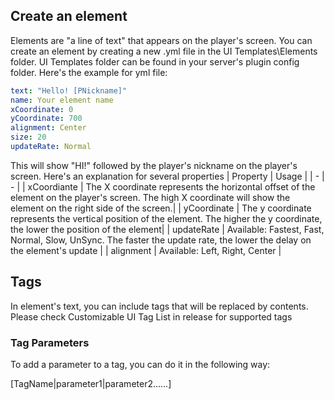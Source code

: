 ## Create an element
Elements are "a line of text" that appears on the player's screen. You can create an element by creating a new .yml file in the UI Templates\Elements folder. UI Templates folder can be found in your server's plugin config folder.
Here's the example for yml file:
```yml
text: "Hello! [PNickname]"
name: Your element name
xCoordinate: 0
yCoordinate: 700
alignment: Center
size: 20
updateRate: Normal
```
This will show "HI!" followed by the player's nickname on the player's screen. 
Here's an explanation for several properties
| Property | Usage |
| - | - |
| xCoordiante | The X coordinate represents the horizontal offset of the element on the player's screen. The high X coordinate will show the element on the right side of the screen.|
| yCoordinate | The y coordinate represents the vertical position of the element. The higher the y coordinate, the lower the position of the element|
| updateRate | Available: Fastest, Fast, Normal, Slow, UnSync. The faster the update rate, the lower the delay on the element's update |
| alignment | Available: Left, Right, Center |

## Tags
In element's text, you can include tags that will be replaced by contents. Please check Customizable UI Tag List in release for supported tags

### Tag Parameters
To add a parameter to a tag, you can do it in the following way:

[TagName|parameter1|parameter2......]
